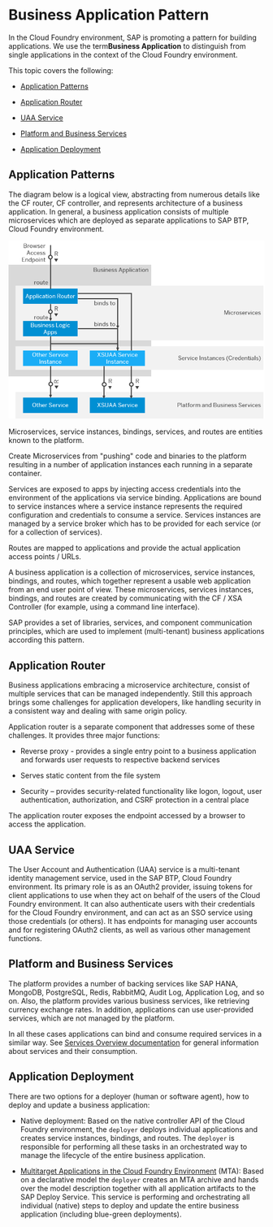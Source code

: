 <!-- loioa1de162dffea417eb9cccd7855c607b7 -->

# Business Application Pattern

In the Cloud Foundry environment, SAP is promoting a pattern for building applications. We use the term**Business Application** to distinguish from single applications in the context of the Cloud Foundry environment.

This topic covers the following:

-   [Application Patterns](Business_Application_Pattern_a1de162.md#loioa1de162dffea417eb9cccd7855c607b7__section_vwr_syz_l1b)

-   [Application Router](Business_Application_Pattern_a1de162.md#loioa1de162dffea417eb9cccd7855c607b7__section_kn1_jyz_l1b)

-   [UAA Service](Business_Application_Pattern_a1de162.md#loioa1de162dffea417eb9cccd7855c607b7__section_d45_pyz_l1b)

-   [Platform and Business Services](Business_Application_Pattern_a1de162.md#loioa1de162dffea417eb9cccd7855c607b7__section_dhf_grt_41b)

-   [Application Deployment](Business_Application_Pattern_a1de162.md#loioa1de162dffea417eb9cccd7855c607b7__section_gft_zrt_41b)




<a name="loioa1de162dffea417eb9cccd7855c607b7__section_vwr_syz_l1b"/>

## Application Patterns

The diagram below is a logical view, abstracting from numerous details like the CF router, CF controller, and represents architecture of a business application. In general, a business application consists of multiple microservices which are deployed as separate applications to SAP BTP, Cloud Foundry environment.

![](images/CF_Application_Pattern_b4dc505.png)

Microservices, service instances, bindings, services, and routes are entities known to the platform.

Create Microservices from "pushing" code and binaries to the platform resulting in a number of application instances each running in a separate container.

Services are exposed to apps by injecting access credentials into the environment of the applications via service binding. Applications are bound to service instances where a service instance represents the required configuration and credentials to consume a service. Services instances are managed by a service broker which has to be provided for each service \(or for a collection of services\).

Routes are mapped to applications and provide the actual application access points / URLs.

A business application is a collection of microservices, service instances, bindings, and routes, which together represent a usable web application from an end user point of view. These microservices, services instances, bindings, and routes are created by communicating with the CF / XSA Controller \(for example, using a command line interface\).

SAP provides a set of libraries, services, and component communication principles, which are used to implement \(multi-tenant\) business applications according this pattern.



<a name="loioa1de162dffea417eb9cccd7855c607b7__section_kn1_jyz_l1b"/>

## Application Router

Business applications embracing a microservice architecture, consist of multiple services that can be managed independently. Still this approach brings some challenges for application developers, like handling security in a consistent way and dealing with same origin policy.

Application router is a separate component that addresses some of these challenges. It provides three major functions:

-   Reverse proxy - provides a single entry point to a business application and forwards user requests to respective backend services

-   Serves static content from the file system

-   Security – provides security-related functionality like logon, logout, user authentication, authorization, and CSRF protection in a central place


The application router exposes the endpoint accessed by a browser to access the application.



<a name="loioa1de162dffea417eb9cccd7855c607b7__section_d45_pyz_l1b"/>

## UAA Service

The User Account and Authentication \(UAA\) service is a multi-tenant identity management service, used in the SAP BTP, Cloud Foundry environment. Its primary role is as an OAuth2 provider, issuing tokens for client applications to use when they act on behalf of the users of the Cloud Foundry environment. It can also authenticate users with their credentials for the Cloud Foundry environment, and can act as an SSO service using those credentials \(or others\). It has endpoints for managing user accounts and for registering OAuth2 clients, as well as various other management functions.



<a name="loioa1de162dffea417eb9cccd7855c607b7__section_dhf_grt_41b"/>

## Platform and Business Services

The platform provides a number of backing services like SAP HANA, MongoDB, PostgreSQL, Redis, RabbitMQ, Audit Log, Application Log, and so on. Also, the platform provides various business services, like retrieving currency exchange rates. In addition, applications can use user-provided services, which are not managed by the platform.

In all these cases applications can bind and consume required services in a similar way. See [Services Overview documentation](https://docs.cloudfoundry.org/devguide/services/) for general information about services and their consumption.



<a name="loioa1de162dffea417eb9cccd7855c607b7__section_gft_zrt_41b"/>

## Application Deployment

There are two options for a deployer \(human or software agent\), how to deploy and update a business application:

-   Native deployment: Based on the native controller API of the Cloud Foundry environment, the `deployer` deploys individual applications and creates service instances, bindings, and routes. The `deployer` is responsible for performing all these tasks in an orchestrated way to manage the lifecycle of the entire business application.

-   [Multitarget Applications in the Cloud Foundry Environment](Multitarget_Applications_in_the_Cloud_Foundry_Environment_d04fc0e.md) \(MTA\): Based on a declarative model the `deployer` creates an MTA archive and hands over the model description together with all application artifacts to the SAP Deploy Service. This service is performing and orchestrating all individual \(native\) steps to deploy and update the entire business application \(including blue-green deployments\).

